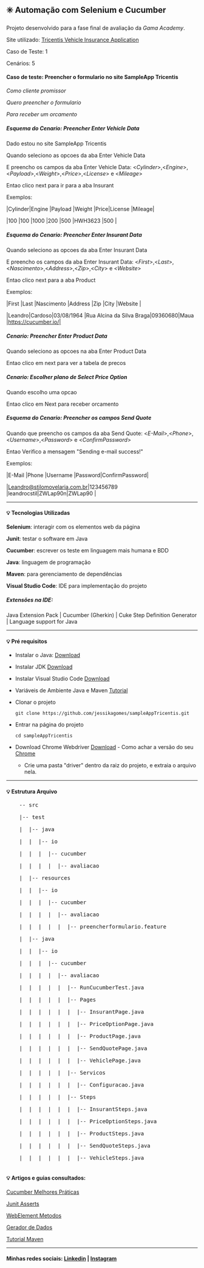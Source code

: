 ## :eight_spoked_asterisk: ​Automação com Selenium e Cucumber

Projeto desenvolvido para a fase final de avaliação da *Gama Academy*. 

Site utilizado: [Tricentis Vehicle Insurance Application](http://sampleapp.tricentis.com/101/app.php)

Caso de Teste: 1

Cenários: 5

#### Caso de teste: Preencher o formulario no site SampleApp Tricentis

*Como cliente promissor*

*Quero preencher o formulario*

*Para receber um orcamento*

##### Esquema do Cenario: Preencher Enter Vehicle Data

Dado estou no site SampleApp Tricentis

Quando seleciono as opcoes da aba Enter Vehicle Data

E preencho os campos da aba Enter Vehicle Data: <*Cylinder*>,<*Engine*>,<*Payload*>,<*Weight*>,<*Price*>,<*License*> e <*Mileage*>

Entao clico next para ir para a aba Insurant

Exemplos:

   |Cylinder|Engine   |Payload  |Weight   |Price|License |Mileage|

   |100     |100      |1000     |200      |500  |HWH3623 |500    |

##### Esquema do Cenario: Preencher Enter Insurant Data

Quando seleciono as opcoes da aba Enter Insurant Data

E preencho os campos da aba Enter Insurant Data: <*First*>,<*Last*>,<*Nascimento*>,<*Address*>,<*Zip*>,<*City*> e <*Website*>

Entao clico next para a aba Product 

Exemplos:

   |First  |Last   |Nascimento |Address                  |Zip     |City   |Website             |

   |Leandro|Cardoso|03/08/1964 |Rua Alcina da Silva Braga|09360680|Maua   |https://cucumber.io/|

##### Cenario: Preencher Enter Product Data

Quando seleciono as opcoes na aba Enter Product Data

Entao clico em next para ver a tabela de precos

##### Cenario: Escolher plano de Select Price Option

Quando escolho uma opcao 

Entao clico em Next para receber orcamento

##### Esquema do Cenario: Preencher os campos Send Quote

Quando que preencho os campos da aba Send Quote: <*E-Mail*>,<*Phone*>,<*Username*>,<*Password*> e <*ConfirmPassword*>

 Entao Verifico a mensagem "Sending e-mail success!"

 Exemplos:

   |E-Mail                       |Phone        |Username    |Password|ConfirmPassword|

   |Leandro@stilomovelaria.com.br|123456789    |leandrocstil|ZWLap90n|ZWLap90        |

------

#### :bulb: Tecnologias Utilizadas

**Selenium**: interagir com os elementos web da página

**Junit**: testar o software em Java

**Cucumber**: escrever os teste em linguagem mais humana e BDD

**Java**: linguagem de programação

**Maven**: para gerenciamento de dependências

**Visual Studio Code**: IDE para implementação do projeto

##### Extensões na IDE:

Java Extension Pack | Cucumber (Gherkin) | Cuke Step Definition Generator | Language support for Java

------

#### :bulb: Pré requisitos

- Instalar o Java: [Download](https://www.java.com/pt-BR/download/ie_manual.jsp?locale=pt_BR)

- Instalar JDK [Download]( https://www.oracle.com/br/java/technologies/javase/javase-jdk8-downloads.html)

- Instalar Visual Studio Code [Download](https://code.visualstudio.com/download)

- Variáveis de Ambiente Java e Maven [Tutorial](https://www.linkedin.com/pulse/como-configurar-meu-ambiente-para-criar-aplica%C3%A7%C3%B5es-java-monteiro/?articleId=6661590243470266369)

- Clonar o projeto

  ```
  git clone https://github.com/jessikagomes/sampleAppTricentis.git
  ```

- Entrar na página do projeto

  ```
  cd sampleAppTricentis
  ```

- Download Chrome Webdriver [Download](https://chromedriver.chromium.org/downloads) - Como achar a versão do seu [Chrome](https://support.google.com/chrome/answer/95414?co=GENIE.Platform%3DDesktop&hl=pt-BR#zippy=%2Cprocurar-atualiza%C3%A7%C3%B5es-e-ver-a-vers%C3%A3o-atual-do-navegador)

  - Crie uma pasta "driver" dentro da raiz do projeto, e extraia o arquivo nela.

------

#### :bulb: Estrutura Arquivo

<pre>
    -- src

    |-- test
    
    |  |-- java
    
    |  |  |-- io
    
    |  |  |  |-- cucumber
    
    |  |  |  |  |-- avaliacao
    
    |  |-- resources
    
    |  |  |-- io
    
    |  |  |  |-- cucumber
    
    |  |  |  |  |-- avaliacao
    
    |  |  |  |  |  |-- preencherformulario.feature
      
    |  |-- java
    
    |  |  |-- io
    
    |  |  |  |-- cucumber
    
    |  |  |  |  |-- avaliacao
    
    |  |  |  |  |  |-- RunCucumberTest.java
    
    |  |  |  |  |  |-- Pages
    
    |  |  |  |  |  |  |-- InsurantPage.java
    
    |  |  |  |  |  |  |-- PriceOptionPage.java
    
    |  |  |  |  |  |  |-- ProductPage.java
    
    |  |  |  |  |  |  |-- SendQuotePage.java
    
    |  |  |  |  |  |  |-- VehiclePage.java
    
    |  |  |  |  |  |-- Servicos
    
    |  |  |  |  |  |  |-- Configuracao.java
    
    |  |  |  |  |  |-- Steps
    
    |  |  |  |  |  |  |-- InsurantSteps.java
    
    |  |  |  |  |  |  |-- PriceOptionSteps.java
    
    |  |  |  |  |  |  |-- ProductSteps.java
    
    |  |  |  |  |  |  |-- SendQuoteSteps.java
    
    |  |  |  |  |  |  |-- VehicleSteps.java

</pre>

#### :bulb: ​Artigos e guias consultados: 

[Cucumber Melhores Práticas](https://cucumber.io/docs/cucumber/)

[Junit Asserts ](https://junit.org/junit5/docs/current/user-guide/)

[WebElement Metodos](https://www.selenium.dev/selenium/docs/api/java/org/openqa/selenium/WebElement.html)

[Gerador de Dados](https://www.4devs.com.br/gerador_de_pessoas)

[Tutorial Maven](https://www.devmedia.com.br/introducao-ao-maven/25128)

------

#### **Minhas redes sociais**: [Linkedin](https://www.linkedin.com/in/kerollainy-gomes/) | [Instagram](https://www.instagram.com/kelorainy/)